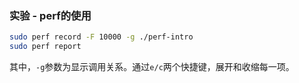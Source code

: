 ### 实验 - perf的使用

```bash
sudo perf record -F 10000 -g ./perf-intro
sudo perf report
```

其中，`-g`参数为显示调用关系。通过`e/c`两个快捷键，展开和收缩每一项。